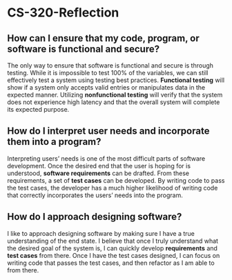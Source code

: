# CS-320-Reflection

## How can I ensure that my code, program, or software is functional and secure?  
The only way to ensure that software is functional and secure is through testing. While it is impossible to test 100% of the variables, we can still effectively test a system using testing best practices. **Functional testing** will show if a system only accepts valid entries or manipulates data in the expected manner. Utilizing **nonfunctional testing** will verify that the system does not experience high latency and that the overall system will complete its expected purpose.  

## How do I interpret user needs and incorporate them into a program?  
Interpreting users’ needs is one of the most difficult parts of software development. Once the desired end that the user is hoping for is understood, **software requirements** can be drafted. From these requirements, a set of **test cases** can be developed. By writing code to pass the test cases, the developer has a much higher likelihood of writing code that correctly incorporates the users’ needs into the program.  

## How do I approach designing software?  
I like to approach designing software by making sure I have a true understanding of the end state. I believe that once I truly understand what the desired goal of the system is, I can quickly develop **requirements** and **test cases** from there. Once I have the test cases designed, I can focus on writing code that passes the test cases, and then refactor as I am able to from there.  
